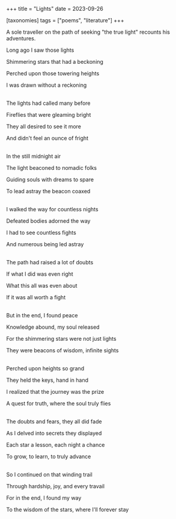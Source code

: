 +++
title = "Lights"
date = 2023-09-26

[taxonomies]
tags = ["poems", "literature"]
+++

A sole traveller on the path of seeking "the true light" recounts his adventures.

<!-- more -->

Long ago I saw those lights

Shimmering stars that had a beckoning

Perched upon those towering heights

I was drawn without a reckoning


<br>
The lights had called many before

Fireflies that were gleaming bright

They all desired to see it more

And didn't feel an ounce of fright

<br>
In the still midnight air

The light beaconed to nomadic folks

Guiding souls with dreams to spare

To lead astray the beacon coaxed

<br>
I walked the way for countless nights

Defeated bodies adorned the way

I had to see countless fights 

And numerous being led astray

<br>
The path had raised a lot of doubts 

If what I did was even right

What this all was even about

If it was all worth a fight

<br>
But in the end, I found peace

Knowledge abound, my soul released

For the shimmering stars were not just lights

They were beacons of wisdom, infinite sights

<br>
Perched upon heights so grand

They held the keys, hand in hand

I realized that the journey was the prize

A quest for truth, where the soul truly flies

<br>
The doubts and fears, they all did fade

As I delved into secrets they displayed

Each star a lesson, each night a chance

To grow, to learn, to truly advance

<br>
So I continued on that winding trail

Through hardship, joy, and every travail

For in the end, I found my way

To the wisdom of the stars, where I'll forever stay
